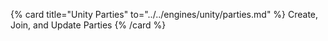 {% card title="Unity Parties" to="../../engines/unity/parties.md" %}
    Create, Join, and Update Parties
{% /card %}